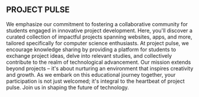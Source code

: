 PROJECT PULSE
----------------------------------------------
We emphasize our commitment to fostering a collaborative community for students engaged in innovative project development. 
Here, you'll discover a curated collection of impactful projects spanning websites, apps, and more, tailored specifically for computer 
science enthusiasts. At project pulse, we encourage knowledge sharing by providing a platform for students to exchange project ideas, 
delve into relevant studies, and collectively contribute to the realm of technological advancement. Our mission extends beyond projects 
– it's about nurturing an environment that inspires creativity and growth. As we embark on this educational journey together, your 
participation is not just welcomed; it's integral to the heartbeat of project pulse. Join us in shaping the future of technology.
